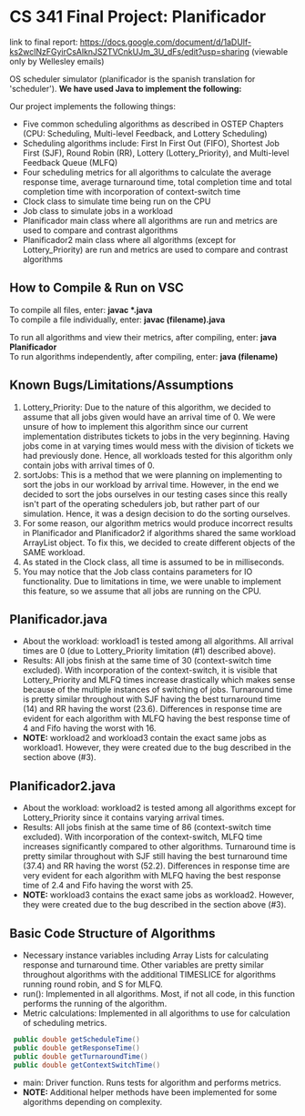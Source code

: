# CS 341 Final Project: Planificador
link to final report: https://docs.google.com/document/d/1aDUlf-ks2wclNzFGyirCsAlknJS2TVCnkUJm_3U_dFs/edit?usp=sharing (viewable only by Wellesley emails)

OS scheduler simulator (planificador is the spanish translation for 'scheduler'). **We have used Java to implement the following:**

Our project implements the following things: 
* Five common scheduling algorithms as described in OSTEP Chapters (CPU: Scheduling, Multi-level Feedback, and Lottery Scheduling)
* Scheduling algorithms include: First In First Out (FIFO), Shortest Job First (SJF), Round Robin (RR), Lottery (Lottery_Priority), and Multi-level Feedback Queue (MLFQ)
* Four scheduling metrics for all algorithms to calculate the average response time, average turnaround time, total completion time and total completion time with incorporation of context-switch time
* Clock class to simulate time being run on the CPU 
* Job class to simulate jobs in a workload
* Planificador main class where all algorithms are run and metrics are used to compare and contrast algorithms
* Planificador2 main class where all algorithms (except for Lottery_Priority) are run and metrics are used to compare and contrast algorithms

## How to Compile & Run on VSC
To compile all files, enter: __javac *.java__ <br />
To compile a file individually, enter: **javac (filename).java** <br />

To run all algorithms and view their metrics, after compiling, enter: **java Planificador** <br />
To run algorithms independently, after compiling, enter: **java (filename)** 

## Known Bugs/Limitations/Assumptions
1. Lottery_Priority: Due to the nature of this algorithm, we decided to assume that all jobs given would have an arrival time of 0. We were unsure of how to implement this algorithm since our current implementation distributes tickets to jobs in the very beginning. Having jobs come in at varying times would mess with the division of tickets we had previously done. Hence, all workloads tested for this algorithm only contain jobs with arrival times of 0. 
2. sortJobs: This is a method that we were planning on implementing to sort the jobs in our workload by arrival time. However, in the end we decided to sort the jobs ourselves in our testing cases since this really isn't part of the operating schedulers job, but rather part of our simulation. Hence, it was a design decision to do the sorting ourselves. 
3. For some reason, our algorithm metrics would produce incorrect results in Planificador and Planificador2 if algorithms shared the same workload ArrayList object. To fix this, we decided to create different objects of the SAME workload. 
4. As stated in the Clock class, all time is assumed to be in milliseconds. 
5. You may notice that the Job class contains parameters for IO functionality. Due to limitations in time, we were unable to implement this feature, so we assume that all jobs are running on the CPU. 


## Planificador.java 
* About the workload: workload1 is tested among all algorithms. All arrival times are 0 (due to Lottery_Priority limitation (#1) described above). 
* Results: All jobs finish at the same time of 30 (context-switch time excluded). With incorporation of the context-switch, it is visible that Lottery_Priority and MLFQ times increase drastically which makes sense because of the multiple instances of switching of jobs. Turnaround time is pretty similar throughout with SJF having the best turnaround time (14) and RR having the worst (23.6). Differences in response time are evident for each algorithm with MLFQ having the best response time of 4 and Fifo having the worst with 16. 
* **NOTE:** workload2 and workload3 contain the exact same jobs as workload1. However, they were created due to the bug described in the section above (#3). 

## Planificador2.java 
* About the workload: workload2 is tested among all algorithms except for Lottery_Priority since it contains varying arrival times. 
* Results: All jobs finish at the same time of 86 (context-switch time excluded). With incorporation of the context-switch, MLFQ time increases significantly compared to other algorithms. Turnaround time is pretty similar throughout with SJF still having the best turnaround time (37.4) and RR having the worst (52.2). Differences in response time are very evident for each algorithm with MLFQ having the best response time of 2.4 and Fifo having the worst with 25. 
* **NOTE:** workload3 contains the exact same jobs as workload2. However, they were created due to the bug described in the section above (#3). 

## Basic Code Structure of Algorithms  
* Necessary instance variables including Array Lists for calculating response and turnaround time. Other variables are pretty similar throughout algorithms with the additional TIMESLICE for algorithms running round robin, and S for MLFQ. 
* run(): Implemented in all algorithms. Most, if not all code, in this function performs the running of the algorithm. 
* Metric calculations: Implemented in all algorithms to use for calculation of scheduling metrics. 
```java
 public double getScheduleTime()
 public double getResponseTime()
 public double getTurnaroundTime()
 public double getContextSwitchTime() 
```
* main: Driver function. Runs tests for algorithm and performs metrics. 
* **NOTE:** Additional helper methods have been implemented for some algorithms depending on complexity.




